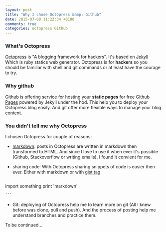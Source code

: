 ```yaml
---
layout: post
title: "Why I chose Octopress &amp; Github"
date: 2015-07-08 11:22:34 +0100
comments: true
categories: octopress Github
---
```


### What's Octopress
[Octopress](http://octopress.org) is "A blogging framework for hackers". It's based on [Jekyll](http://jekyllrb.com/) Which is ruby statics web generator. Octopress is for **hackers** so you should be familiar with shell and git commands or at least have the courage to try.

### Why github
Github is offering service for hosting your **static pages** for free [Github Pages](http://pages.github.com) powered by Jekyll under the hod. This help you to deploy your Octopress blog easily. And git offer more flexible ways to manage your blog content.


### You didn't tell me why Octopress
I chosen Octopress for couple of reasons:

+ [markdown](http://daringfireball.net/projects/markdown/): posts in Octopress are written in markdown then transformed to HTML. And since I love to use it when ever it's possible (Github, Stackoverflow or writing emails), I found it convient for me.
+ sharing code: With Octopress sharing snippets of code is easier then ever.  Either with markdown or with [gist tag](http://octopress.org/docs/plugins/gist-tag/)

    ``` python
import something
print 'markdown'

    ```
+ Git: deploying of Octopress help me to learn more on git (All I knew before was clone, pull and push). And the process of posting help me understand branches and practice them.

To be continued...
